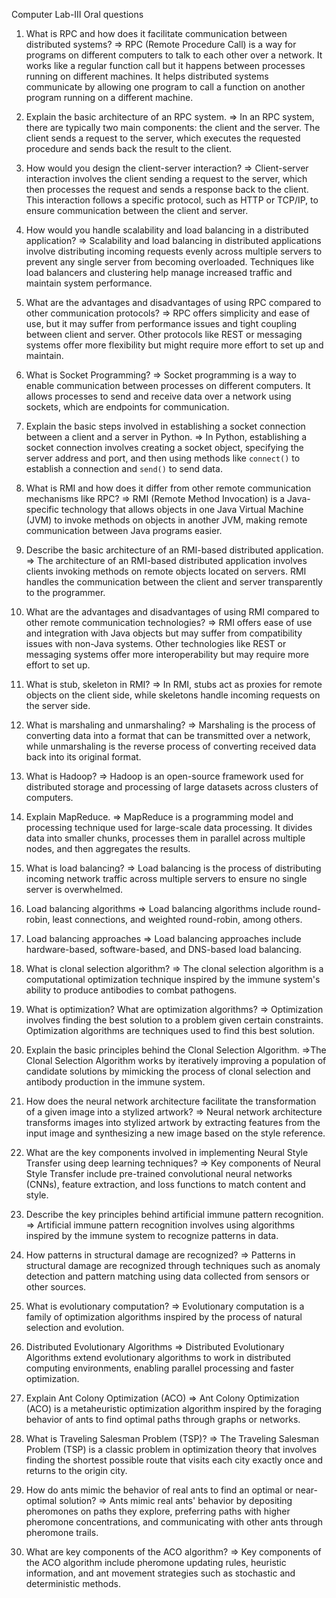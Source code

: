 Computer Lab-III
 Oral questions
 
 1. What is RPC and how does it facilitate communication between distributed systems?
=> RPC (Remote Procedure Call) is a way for programs on different computers to talk to each 
other over a network. It works like a regular function call but it happens between processes 
running on different machines. It helps distributed systems communicate by allowing one 
program to call a function on another program running on a different machine.

 2. Explain the basic architecture of an RPC system.
 => In an RPC system, there are typically two main components: the client and the server. The 
client sends a request to the server, which executes the requested procedure and sends back 
the result to the client.

 3. How would you design the client-server interaction?
 => Client-server interaction involves the client sending a request to the server, which then 
processes the request and sends a response back to the client. This interaction follows a 
specific protocol, such as HTTP or TCP/IP, to ensure communication between the client and 
server.

 4. How would you handle scalability and load balancing in a distributed application?
 => Scalability and load balancing in distributed applications involve distributing incoming 
requests evenly across multiple servers to prevent any single server from becoming overloaded. 
Techniques like load balancers and clustering help manage increased traffic and maintain 
system performance.

 5. What are the advantages and disadvantages of using RPC compared to other 
communication protocols?
=> RPC offers simplicity and ease of use, but it may suffer from performance issues and tight 
coupling between client and server. Other protocols like REST or messaging systems offer more 
flexibility but might require more effort to set up and maintain.

 6. What is Socket Programming?
 => Socket programming is a way to enable communication between processes on different 
computers. It allows processes to send and receive data over a network using sockets, which 
are endpoints for communication.

 7. Explain the basic steps involved in establishing a socket connection between a client and 
a server in Python.
=> In Python, establishing a socket connection involves creating a socket object, specifying the 
server address and port, and then using methods like `connect()` to establish a connection and 
`send()` to send data.

 8. What is RMI and how does it differ from other remote communication mechanisms like 
RPC?
=> RMI (Remote Method Invocation) is a Java-specific technology that allows objects in one 
Java Virtual Machine (JVM) to invoke methods on objects in another JVM, making remote 
communication between Java programs easier.

 9. Describe the basic architecture of an RMI-based distributed application.
 => The architecture of an RMI-based distributed application involves clients invoking methods on 
remote objects located on servers. RMI handles the communication between the client and 
server transparently to the programmer. 

 10. What are the advantages and disadvantages of using RMI compared to other remote 
communication technologies?
=> RMI offers ease of use and integration with Java objects but may suffer from compatibility 
issues with non-Java systems. Other technologies like REST or messaging systems offer more 
interoperability but may require more effort to set up.

 11. What is stub, skeleton in RMI?
 => In RMI, stubs act as proxies for remote objects on the client side, while skeletons handle 
incoming requests on the server side.

 12. What is marshaling and unmarshaling?
 => Marshaling is the process of converting data into a format that can be transmitted over a 
network, while unmarshaling is the reverse process of converting received data back into its 
original format.

 13. What is Hadoop?
 => Hadoop is an open-source framework used for distributed storage and processing of large 
datasets across clusters of computers.

 14. Explain MapReduce.
 => MapReduce is a programming model and processing technique used for large-scale data 
processing. It divides data into smaller chunks, processes them in parallel across multiple 
nodes, and then aggregates the results.

 15. What is load balancing?
 =>  Load balancing is the process of distributing incoming network traffic across multiple servers 
to ensure no single server is overwhelmed. 

 16. Load balancing algorithms
 => Load balancing algorithms include round-robin, least connections, and weighted 
round-robin, among others.

 17. Load balancing approaches
 => Load balancing approaches include hardware-based, software-based, and DNS-based load 
balancing. 

 18. What is clonal selection algorithm?
 => The clonal selection algorithm is a computational optimization technique inspired by the 
immune system's ability to produce antibodies to combat pathogens.

 19. What is optimization? What are optimization algorithms?
 => Optimization involves finding the best solution to a problem given certain constraints. 
Optimization algorithms are techniques used to find this best solution.

 20. Explain the basic principles behind the Clonal Selection Algorithm.
 =>The Clonal Selection Algorithm works by iteratively improving a population of candidate 
solutions by mimicking the process of clonal selection and antibody production in the immune 
system.

 21. How does the neural network architecture facilitate the transformation of a given image 
into a stylized artwork?
=> Neural network architecture transforms images into stylized artwork by extracting features 
from the input image and synthesizing a new image based on the style reference.

 22. What are the key components involved in implementing Neural Style Transfer using deep 
learning techniques?
=> Key components of Neural Style Transfer include pre-trained convolutional neural networks 
(CNNs), feature extraction, and loss functions to match content and style.

 23. Describe the key principles behind artificial immune pattern recognition.
 => Artificial immune pattern recognition involves using algorithms inspired by the immune 
system to recognize patterns in data.

 24. How patterns in structural damage are recognized?
 => Patterns in structural damage are recognized through techniques such as anomaly detection 
and pattern matching using data collected from sensors or other sources.

 25. What is evolutionary computation?
 => Evolutionary computation is a family of optimization algorithms inspired by the process of 
natural selection and evolution.

 26. Distributed Evolutionary Algorithms
 => Distributed Evolutionary Algorithms extend evolutionary algorithms to work in distributed 
computing environments, enabling parallel processing and faster optimization.

 27. Explain Ant Colony Optimization (ACO)
 => Ant Colony Optimization (ACO) is a metaheuristic optimization algorithm inspired by the 
foraging behavior of ants to find optimal paths through graphs or networks.

 28. What is Traveling Salesman Problem (TSP)?
 =>  The Traveling Salesman Problem (TSP) is a classic problem in optimization theory that 
involves finding the shortest possible route that visits each city exactly once and returns to the 
origin city.

 29. How do ants mimic the behavior of real ants to find an optimal or near-optimal solution?
 => Ants mimic real ants' behavior by depositing pheromones on paths they explore, preferring 
paths with higher pheromone concentrations, and communicating with other ants through 
pheromone trails.

 30. What are key components of the ACO algorithm?
 => Key components of the ACO algorithm include pheromone updating rules, heuristic 
information, and ant movement strategies such as stochastic and deterministic methods. 
